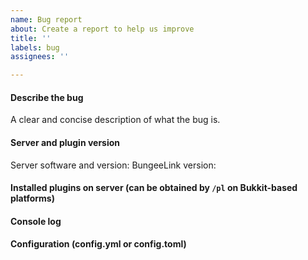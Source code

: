 ```yaml
---
name: Bug report
about: Create a report to help us improve
title: ''
labels: bug
assignees: ''

---
```


#### Describe the bug
A clear and concise description of what the bug is.

#### Server and plugin version
Server software and version:
BungeeLink version:

#### Installed plugins on server (can be obtained by `/pl` on Bukkit-based platforms)

#### Console log

#### Configuration (config.yml or config.toml)